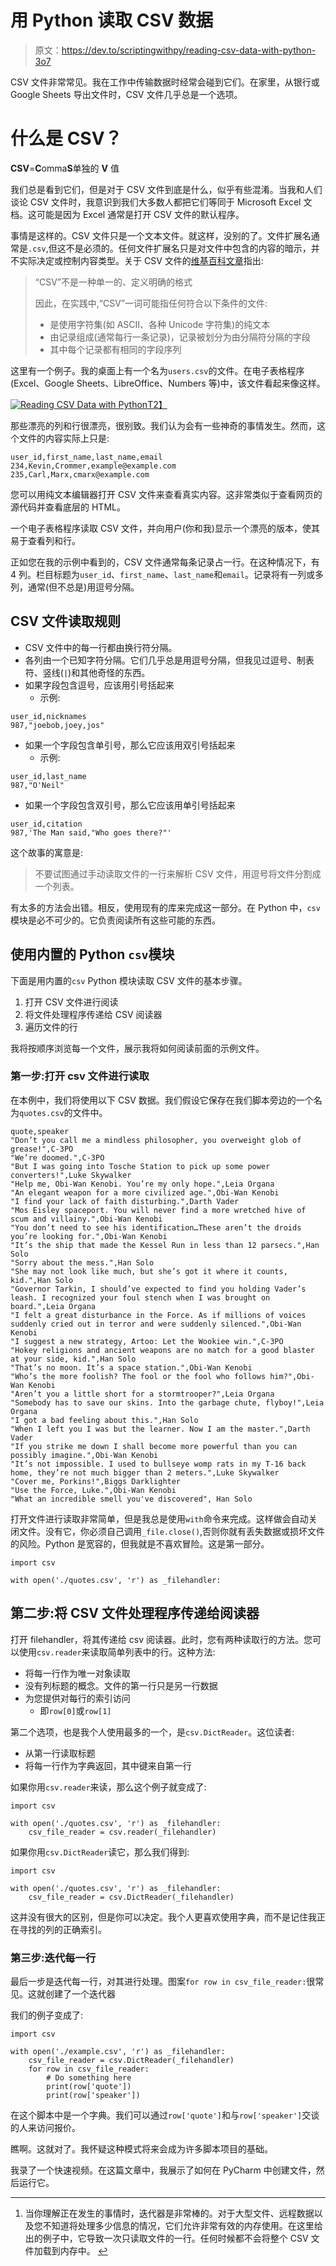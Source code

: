 # 用 Python 读取 CSV 数据

> 原文：<https://dev.to/scriptingwithpy/reading-csv-data-with-python-3o7>

CSV 文件非常常见。我在工作中传输数据时经常会碰到它们。在家里，从银行或 Google Sheets 导出文件时，CSV 文件几乎总是一个选项。

# 什么是 CSV？

**CSV**=**C**omma**S**单独的 **V** 值

我们总是看到它们，但是对于 CSV 文件到底是什么，似乎有些混淆。当我和人们谈论 CSV 文件时，我意识到我们大多数人都把它们等同于 Microsoft Excel 文档。这可能是因为 Excel 通常是打开 CSV 文件的默认程序。

事情是这样的。CSV 文件只是一个文本文件。就这样，没别的了。文件扩展名通常是`.csv`,但这不是必须的。任何文件扩展名只是对文件中包含的内容的暗示，并不实际决定或控制内容类型。关于 CSV 文件的[维基百科文章](https://en.wikipedia.org/wiki/Comma-separated_values)指出:

> “CSV”不是一种单一的、定义明确的格式
> 
> 因此，在实践中,“CSV”一词可能指任何符合以下条件的文件:
> 
> *   是使用字符集(如 ASCII、各种 Unicode 字符集)的纯文本
> *   由记录组成(通常每行一条记录)，记录被划分为由分隔符分隔的字段
> *   其中每个记录都有相同的字段序列

这里有一个例子。我的桌面上有一个名为`users.csv`的文件。在电子表格程序(Excel、Google Sheets、LibreOffice、Numbers 等)中，该文件看起来像这样。

[![Reading CSV Data with Python](img/fd460d3544a308e2016882ea30062faa.png)T2】](https://res.cloudinary.com/practicaldev/image/fetch/s--XIAdfv73--/c_limit%2Cf_auto%2Cfl_progressive%2Cq_auto%2Cw_880/http://scriptingwithpython.com/conteimg/2017/10/csv_file_1.1.png)

那些漂亮的列和行很漂亮，很别致。我们认为会有一些神奇的事情发生。然而，这个文件的内容实际上只是:

```
user_id,first_name,last_name,email
234,Kevin,Crommer,example@example.com
235,Carl,Marx,cmarx@example.com 
```

您可以用纯文本编辑器打开 CSV 文件来查看真实内容。这非常类似于查看网页的源代码并查看底层的 HTML。

一个电子表格程序读取 CSV 文件，并向用户(你和我)显示一个漂亮的版本，使其易于查看列和行。

正如您在我的示例中看到的，CSV 文件通常每条记录占一行。在这种情况下，有 4 列。栏目标题为`user_id`、`first_name`、`last_name`和`email`。记录将有一列或多列，通常(但不总是)用逗号分隔。

## CSV 文件读取规则

*   CSV 文件中的每一行都由换行符分隔。
*   各列由一个已知字符分隔。它们几乎总是用逗号分隔，但我见过逗号、制表符、竖线(`|`)和其他奇怪的东西。
*   如果字段包含逗号，应该用引号括起来
    *   示例:

```
user_id,nicknames
987,"joebob,joey,jos" 
```

*   如果一个字段包含单引号，那么它应该用双引号括起来
    *   示例:

```
user_id,last_name
987,"O'Neil" 
```

*   如果一个字段包含双引号，那么它应该用单引号括起来

```
user_id,citation
987,'The Man said,"Who goes there?"' 
```

这个故事的寓意是:

> 不要试图通过手动读取文件的一行来解析 CSV 文件，用逗号将文件分割成一个列表。

有太多的方法会出错。相反，使用现有的库来完成这一部分。在 Python 中，`csv`模块是必不可少的。它负责阅读所有这些可能的东西。

## 使用内置的 Python `csv`模块

下面是用内置的`csv` Python 模块读取 CSV 文件的基本步骤。

1.  打开 CSV 文件进行阅读
2.  将文件处理程序传递给 CSV 阅读器
3.  遍历文件的行

我将按顺序浏览每一个文件，展示我将如何阅读前面的示例文件。

### 第一步:打开 csv 文件进行读取

在本例中，我们将使用以下 CSV 数据。我们假设它保存在我们脚本旁边的一个名为`quotes.csv`的文件中。

```
quote,speaker
"Don’t you call me a mindless philosopher, you overweight glob of grease!",C-3PO
"We’re doomed.",C-3PO
"But I was going into Tosche Station to pick up some power converters!",Luke Skywalker
"Help me, Obi-Wan Kenobi. You’re my only hope.",Leia Organa
"An elegant weapon for a more civilized age.",Obi-Wan Kenobi
"I find your lack of faith disturbing.",Darth Vader
"Mos Eisley spaceport. You will never find a more wretched hive of scum and villainy.",Obi-Wan Kenobi
"You don’t need to see his identification…These aren’t the droids you’re looking for.",Obi-Wan Kenobi
"It’s the ship that made the Kessel Run in less than 12 parsecs.",Han Solo
"Sorry about the mess.",Han Solo
"She may not look like much, but she’s got it where it counts, kid.",Han Solo
"Governor Tarkin, I should’ve expected to find you holding Vader’s leash. I recognized your foul stench when I was brought on board.",Leia Organa
"I felt a great disturbance in the Force. As if millions of voices suddenly cried out in terror and were suddenly silenced.",Obi-Wan Kenobi
"I suggest a new strategy, Artoo: Let the Wookiee win.",C-3PO
"Hokey religions and ancient weapons are no match for a good blaster at your side, kid.",Han Solo
"That’s no moon. It’s a space station.",Obi-Wan Kenobi
"Who’s the more foolish? The fool or the fool who follows him?",Obi-Wan Kenobi
"Aren’t you a little short for a stormtrooper?",Leia Organa
"Somebody has to save our skins. Into the garbage chute, flyboy!",Leia Organa
"I got a bad feeling about this.",Han Solo
"When I left you I was but the learner. Now I am the master.",Darth Vader
"If you strike me down I shall become more powerful than you can possibly imagine.",Obi-Wan Kenobi
"It’s not impossible. I used to bullseye womp rats in my T-16 back home, they’re not much bigger than 2 meters.",Luke Skywalker
"Cover me, Porkins!",Biggs Darklighter
"Use the Force, Luke.",Obi-Wan Kenobi
"What an incredible smell you've discovered", Han Solo 
```

打开文件进行读取非常简单，但是我总是使用`with`命令来完成。这样做会自动关闭文件。没有它，你必须自己调用`_file.close()`,否则你就有丢失数据或损坏文件的风险。Python 是宽容的，但我就是不喜欢冒险。这是第一部分。

```
import csv

with open('./quotes.csv', 'r') as _filehandler: 
```

## 第二步:将 CSV 文件处理程序传递给阅读器

打开 filehandler，将其传递给 csv 阅读器。此时，您有两种读取行的方法。您可以使用`csv.reader`来读取简单列表中的行。这种方法:

*   将每一行作为唯一对象读取
*   没有列标题的概念。文件的第一行只是另一行数据
*   为您提供对每行的索引访问
    *   即`row[0]`或`row[1]`

第二个选项，也是我个人使用最多的一个，是`csv.DictReader`。这位读者:

*   从第一行读取标题
*   将每一行作为字典返回，其中键来自第一行

如果你用`csv.reader`来读，那么这个例子就变成了:

```
import csv

with open('./quotes.csv', 'r') as _filehandler:
    csv_file_reader = csv.reader(_filehandler) 
```

如果你用`csv.DictReader`读它，那么我们得到:

```
import csv

with open('./quotes.csv', 'r') as _filehandler:
    csv_file_reader = csv.DictReader(_filehandler) 
```

这并没有很大的区别，但是你可以决定。我个人更喜欢使用字典，而不是记住我正在寻找的列的正确索引。

### 第三步:迭代每一行

最后一步是迭代每一行，对其进行处理。图案`for row in csv_file_reader:`很常见。这就创建了一个迭代器

我们的例子变成了:

```
import csv

with open('./example.csv', 'r') as _filehandler:
    csv_file_reader = csv.DictReader(_filehandler)
    for row in csv_file_reader:
        # Do something here
        print(row['quote'])
        print(row['speaker']) 
```

在这个脚本中是一个字典。我们可以通过`row['quote']`和与`row['speaker']`交谈的人来访问报价。

瞧啊。这就对了。我怀疑这种模式将来会成为许多脚本项目的基础。

我录了一个快速视频。在这篇文章中，我展示了如何在 PyCharm 中创建文件，然后运行它。

* * *

1.  当你理解正在发生的事情时，迭代器是非常棒的。对于大型文件、远程数据以及您不知道将处理多少信息的情况，它们允许非常有效的内存使用。在这里给出的例子中，它导致一次只读取文件的一行。任何时候都不会将整个 CSV 文件加载到内存中。 [↩︎](http://scriptingwithpython.com/processing-csv-data-with-python/#fnref1)